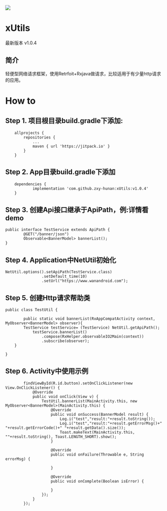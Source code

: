 [![](https://jitpack.io/v/zxy-hunan/xUtils.svg)](https://jitpack.io/#zxy-hunan/xUtils)

# xUtils
最新版本 v1.0.4

简介
-------  
轻便型网络请求框架，使用Retrfoit+Rxjava做请求，比较适用于有少量http请求的应用。

# How to
## Step 1. 项目根目录build.gradle下添加:
``` 
	allprojects {
		repositories {
			...
			maven { url 'https://jitpack.io' }
		}
	}
  ``` 
## Step 2. App目录build.gradle下添加
```  
	dependencies {
	        implementation 'com.github.zxy-hunan:xUtils:v1.0.4'
	}
```  

## Step 3. 创建Api接口继承于ApiPath，例:详情看demo
```  
public interface TestService extends ApiPath {
        @GET("/banner/json")
        Observable<BannerModel> bannerList();
}
```  

## Step 4. Application中NetUtil初始化
```  
NetUtil.options().setApiPath(TestService.class)
                .setDefault_time(10)
                .setUrl("https://www.wanandroid.com");
```  

## Step 5. 创建Http请求帮助类
```  
public class TestUtil {

        public static void bannerList(RxAppCompatActivity context, MyObserver<BannerModel> observer){
        TestService testService= (TestService) NetUtil.getApiPath();
            testService.bannerList()
                .compose(RxHelper.observableIO2Main(context))
                .subscribe(observer);
    }

}
```  

## Step 6. Activity中使用示例
```  
        findViewById(R.id.button).setOnClickListener(new View.OnClickListener() {
            @Override
            public void onClick(View v) {
                TestUtil.bannerList(MainActivity.this, new MyObserver<BannerModel>(MainActivity.this) {
                    @Override
                    public void onSuccess(BannerModel result) {
                        Log.i("test","result:"+result.toString());
                        Log.i("test","result:"+result.getErrorMsg()+" "+result.getErrorCode()+" "+result.getData().size());
                        Toast.makeText(MainActivity.this, ""+result.toString(), Toast.LENGTH_SHORT).show();
                    }

                    @Override
                    public void onFailure(Throwable e, String errorMsg) {

                    }

                    @Override
                    public void onComplete(Boolean isError) {

                    }
                });
            }
        });
```  
